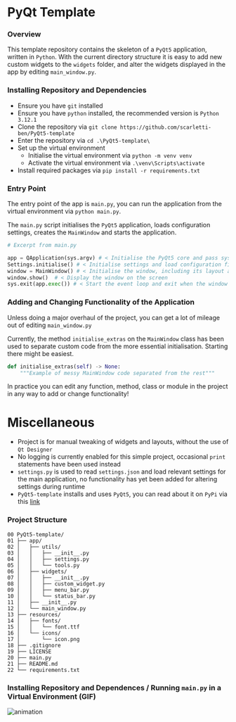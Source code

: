 # PyQt Template

### Overview
This template repository contains the skeleton of a `PyQt5` application, written in `Python`. With the current directory structure it is easy to add new custom widgets to the `widgets` folder, and alter the widgets displayed in the app by editing `main_window.py`.

### Installing Repository and Dependencies
- Ensure you have `git` installed
- Ensure you have `python` installed, the recommended version is `Python 3.12.1`
- Clone the repository via `git clone https://github.com/scarletti-ben/PyQt5-template`
- Enter the repository via `cd .\PyQt5-template\`
- Set up the virtual environment
  -  Initialise the virtual environment via `python -m venv venv`
  -  Activate the virtual environment via `.\venv\Scripts\activate`
- Install required packages via `pip install -r requirements.txt`

### Entry Point
The entry point of the app is `main.py`, you can run the application from the virtual environment via `python main.py`.

The `main.py` script initialises the `PyQt5` application, loads configuration settings, creates the `MainWindow` and starts the application.
```python
# Excerpt from main.py

app = QApplication(sys.argv) # < Initialise the PyQt5 core and pass system arguments
Settings.initialise() # < Initialise settings and load configuration files
window = MainWindow() # < Initialise the window, including its layout and widgets
window.show()  # < Display the window on the screen
sys.exit(app.exec()) # < Start the event loop and exit when the window is closed
```

### Adding and Changing Functionality of the Application
Unless doing a major overhaul of the project, you can get a lot of mileage out of editing `main_window.py`

Currently, the method `initialise_extras` on the `MainWindow` class has been used to separate custom code from the more essential initialisation. Starting there might be easiest.
```python
def initialise_extras(self) -> None:
    """Example of messy MainWindow code separated from the rest"""
```
In practice you can edit any function, method, class or module in the project in any way to add or change functionality!

# Miscellaneous
- Project is for manual tweaking of widgets and layouts, without the use of `Qt Designer`
- No logging is currently enabled for this simple project, occasional `print` statements have been used instead
- `settings.py` is used to read `settings.json` and load relevant settings for the main application, no functionality has yet been added for altering settings during runtime
- `PyQt5-template` installs and uses `PyQt5`, you can read about it on `PyPi` via this [link](https://pypi.org/project/PyQt5/)

### Project Structure
```
00 PyQt5-template/
01 ├── app/
02 │   ├── utils/
03 │   │   ├── __init__.py
04 │   │   ├── settings.py
05 │   │   └── tools.py
06 │   ├── widgets/
07 │   │   ├── __init__.py
08 │   │   ├── custom_widget.py
09 │   │   ├── menu_bar.py
10 │   │   └── status_bar.py
11 │   ├── __init__.py
12 │   └── main_window.py
13 ├── resources/
14 │   ├── fonts/
15 │   │   └── font.ttf
16 │   └── icons/
17 │       └── icon.png
18 ├── .gitignore
19 ├── LICENSE
20 ├── main.py
21 ├── README.md
22 └── requirements.txt
```

### Installing Repository and Dependences / Running `main.py` in a Virtual Environment (GIF)
![animation](https://github.com/user-attachments/assets/a9394f03-7d7b-4b9d-b646-38db22aa9328)

